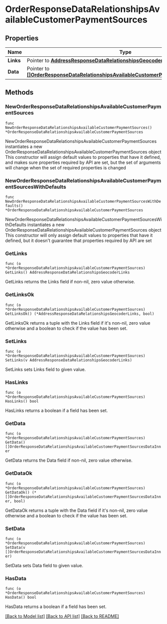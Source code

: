# OrderResponseDataRelationshipsAvailableCustomerPaymentSources

## Properties

Name | Type | Description | Notes
------------ | ------------- | ------------- | -------------
**Links** | Pointer to [**AddressResponseDataRelationshipsGeocoderLinks**](AddressResponseDataRelationshipsGeocoderLinks.md) |  | [optional] 
**Data** | Pointer to [**[]OrderResponseDataRelationshipsAvailableCustomerPaymentSourcesDataInner**](OrderResponseDataRelationshipsAvailableCustomerPaymentSourcesDataInner.md) |  | [optional] 

## Methods

### NewOrderResponseDataRelationshipsAvailableCustomerPaymentSources

`func NewOrderResponseDataRelationshipsAvailableCustomerPaymentSources() *OrderResponseDataRelationshipsAvailableCustomerPaymentSources`

NewOrderResponseDataRelationshipsAvailableCustomerPaymentSources instantiates a new OrderResponseDataRelationshipsAvailableCustomerPaymentSources object
This constructor will assign default values to properties that have it defined,
and makes sure properties required by API are set, but the set of arguments
will change when the set of required properties is changed

### NewOrderResponseDataRelationshipsAvailableCustomerPaymentSourcesWithDefaults

`func NewOrderResponseDataRelationshipsAvailableCustomerPaymentSourcesWithDefaults() *OrderResponseDataRelationshipsAvailableCustomerPaymentSources`

NewOrderResponseDataRelationshipsAvailableCustomerPaymentSourcesWithDefaults instantiates a new OrderResponseDataRelationshipsAvailableCustomerPaymentSources object
This constructor will only assign default values to properties that have it defined,
but it doesn't guarantee that properties required by API are set

### GetLinks

`func (o *OrderResponseDataRelationshipsAvailableCustomerPaymentSources) GetLinks() AddressResponseDataRelationshipsGeocoderLinks`

GetLinks returns the Links field if non-nil, zero value otherwise.

### GetLinksOk

`func (o *OrderResponseDataRelationshipsAvailableCustomerPaymentSources) GetLinksOk() (*AddressResponseDataRelationshipsGeocoderLinks, bool)`

GetLinksOk returns a tuple with the Links field if it's non-nil, zero value otherwise
and a boolean to check if the value has been set.

### SetLinks

`func (o *OrderResponseDataRelationshipsAvailableCustomerPaymentSources) SetLinks(v AddressResponseDataRelationshipsGeocoderLinks)`

SetLinks sets Links field to given value.

### HasLinks

`func (o *OrderResponseDataRelationshipsAvailableCustomerPaymentSources) HasLinks() bool`

HasLinks returns a boolean if a field has been set.

### GetData

`func (o *OrderResponseDataRelationshipsAvailableCustomerPaymentSources) GetData() []OrderResponseDataRelationshipsAvailableCustomerPaymentSourcesDataInner`

GetData returns the Data field if non-nil, zero value otherwise.

### GetDataOk

`func (o *OrderResponseDataRelationshipsAvailableCustomerPaymentSources) GetDataOk() (*[]OrderResponseDataRelationshipsAvailableCustomerPaymentSourcesDataInner, bool)`

GetDataOk returns a tuple with the Data field if it's non-nil, zero value otherwise
and a boolean to check if the value has been set.

### SetData

`func (o *OrderResponseDataRelationshipsAvailableCustomerPaymentSources) SetData(v []OrderResponseDataRelationshipsAvailableCustomerPaymentSourcesDataInner)`

SetData sets Data field to given value.

### HasData

`func (o *OrderResponseDataRelationshipsAvailableCustomerPaymentSources) HasData() bool`

HasData returns a boolean if a field has been set.


[[Back to Model list]](../README.md#documentation-for-models) [[Back to API list]](../README.md#documentation-for-api-endpoints) [[Back to README]](../README.md)


